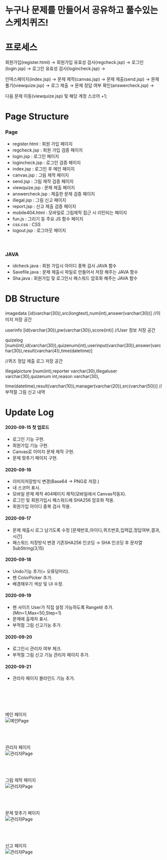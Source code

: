 # 누구나 문제를 만들어서 공유하고 풀수있는 스케치퀴즈!

# 프로세스

회원가입(register.html) → 회원가입 유효성 검사(regcheck.jsp) → 로그인(login.jsp) → 로그인 유효성 검사(logincheck.jsp) →

인덱스페이지(index.jsp) → 문제 제작(canvas.jsp) → 문제 제출(send.jsp) → 문제 풀기(viewquize.jsp) → 로그 제출 → 문제 정답 여부 확인(answercheck.jsp) →

다음 문제 이동(viewquize.jsp) 및 해당 계정 스코어 +1;

# Page Structure

### Page

- register.html : 회원 가입 페이지
- regcheck.jsp : 회원 가입 검증 페이지
- login.jsp : 로그인 페이지
- logincheck.jsp : 로그인 검증 페이지
- index.jsp : 로그인 후 메인 페이지
- canvas.jsp : 그림 제작 페이지
- send.jsp : 그림 제작 검증 페이지
- viewquize.jsp : 문제 제출 페이지
- answercheck.jsp : 제출한 문제 검증 페이지
- illegal.jsp : 그림 신고 페이지
- report.jsp : 신고 제출 검증 페이지
- mobile404.html : 모바일로 그림제작 접근 시 리턴되는 페이지
- fun.js : 그리기 등 주요 JS 함수 페이지
- css.css : CSS
- logout.jsp : 로그아웃 페이지
  <br><br><br>

### JAVA

- idcheck.java : 회원 가입시 아이디 중복 검사 JAVA 함수
- Savefile.java : 문제 제출시 파일로 만들어서 저장 해주는 JAVA 함수
- Sha.java : 회원가입 및 로그인시 패스워드 암호화 해주는 JAVA 함수

# DB Structure

imagedata [id(varchar(30)),src(longtext),num(int),answer(varchar(30))] //이미지 저장 공간

userinfo [id(varchar(30)),pw(varchar(30)),score(int)] //User 정보 저장 공간

quizelog [num(int),id(varchar(30)),quizenum(int),userinput(varchar(30)),answer(varchar(30)),result(varchar(4)),time(datetime)]

//퀴즈 정답 제출 로그 저장 공간

illegalpicture [num(int),reporter varchar(30),illegaluser varchar(30),quizenum int,reason varchar(30),

time(datetime),result(varchar(10)),manager(varchar(20)),src(varchar(50))] //부적절 그림 신고 내역

# Update Log

#### 2020-09-15 첫 업로드

- 로그인 기능 구현.
- 회원가입 기능 구현.
- Canvas로 이미지 문제 제작 구현.
- 문제 맞추기 페이지 구현.

#### 2020-09-16

- 이미지저장방식 변경(Base64 → PNG로 저장.)
- 내 스코어 표시.
- 모바일 문제 제작 404페이지 제작(모바일에서 Canvas작동X).
- 로그인 및 회원가입시 패스워드에 SHA256 암호화 적용.
- 회원가입 아이디 중복 검사 적용.

#### 2020-09-17

- 문제 제출시 로그 남기도록 수정 [문제번호,아이디,퀴즈번호,입력값,정답여부,결과,시간]
- 패스워드 저장방식 변경 기존SHA256 인코딩 → SHA 인코딩 후 문자열 SubString(3,15)

#### 2020-09-18

- Undo기능 추가(= 오류덩어리).
- 펜 ColorPicker 추가.
- 배경채우기 색상 및 UI 수정.

#### 2020-09-19

- 펜 사이즈 User가 직접 설정 가능하도록 Range바 추가. (Min=1,Max=50,Step=1)
- 문제에 출제자 표시.
- 부적절 그림 신고기능 추가.

#### 2020-09-20

- 로그인시 관리자 여부 체크.
- 부적절 그림 신고 기능 관리자 페이지 추가.

#### 2020-09-21

- 관라자 페이지 블라인드 기능 추가.

<br><br><br><br>

메인 페이지<br>
![메인Page](./gitimg/gitimg2.PNG)
<br><br><br><br>

관리자 페이지<br>
![관리자Page](gitimg/gitimg1.PNG)
<br><br><br><br>

그림 제작 페이지<br>
![관리자Page](gitimg/gitimg3.PNG)
<br><br><br><br>

문제 맞추기 페이지<br>
![관리자Page](gitimg/gitimg4.PNG)
<br><br><br><br>

신고 페이지<br>
![관리자Page](gitimg/gitimg5.PNG)
<br><br><br><br>
